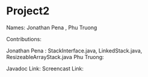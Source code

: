 # Project2

Names: Jonathan Pena , Phu Truong

Contributions:

Jonathan Pena : StackInterface.java, LinkedStack.java, ResizeableArrayStack.java
Phu Truong:

Javadoc Link:
Screencast Link:
